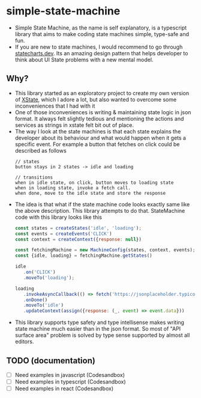 # simple-state-machine

- Simple State Machine, as the name is self explanatory, is a typescript library that aims to make coding state machines simple, type-safe and fun. 
- If you are new to state machines, I would recommend to go through [statecharts.dev](https://statecharts.dev/what-is-a-state-machine.html). Its an amazing design pattern that helps developer to think about UI State problems with a new mental model. 


## Why?

- This library started as an exploratory project to create my own version of [XState](https://xstate.js.org/docs/), which I adore a lot, but also wanted to overcome some inconveniences that I had with it
- One of those inconveniences is writing & maintaining state logic in json format. It always felt slightly tedious and mentioning the actions and services as strings in xstate felt bit out of place.
- The way I look at the state machines is that each state explains the developer about its behaviour and what would happen when it gets a specific event. For example a button that fetches on click could be described as follows 
  ```
  // states
  button stays in 2 states -> idle and loading
  
  // transitions
  when in idle state, on click, button moves to loading state
  when in loading state, invoke a fetch call. 
  when done, move to the idle state and store the response
  ```
- The idea is that what if the state machine code looks exactly same like the above description. This library attempts to do that. StateMachine code with this library looks like this
   ```js
   const states = createStates('idle', 'loading');
   const events = createEvents('CLICK')
   const context = createContext({response: null}) 

   const fetchingMachine = new MachineConfig(states, context, events);
   const {idle, loading} = fetchingMachine.getStates()

   idle
      .on('CLICK')
      .moveTo('loading');
   
   loading
      .invokeAsyncCallback(() => fetch('https://jsonplaceholder.typicode.com/todos/'))
      .onDone()
      .moveTo('idle')
      .updateContext(assign({response: (_, event) => event.data}))

   ```
- This library supports type safety and type intellisense makes writing state machine much easier than in the json format. So most of "API surface area" problem is solved by type sense supported by almost all editors.


## TODO (documentation)

- [ ] Need examples in javascript (Codesandbox)
- [ ] Need examples in typescript (Codesandbox)
- [ ] Need examples in react (Codesandbox)